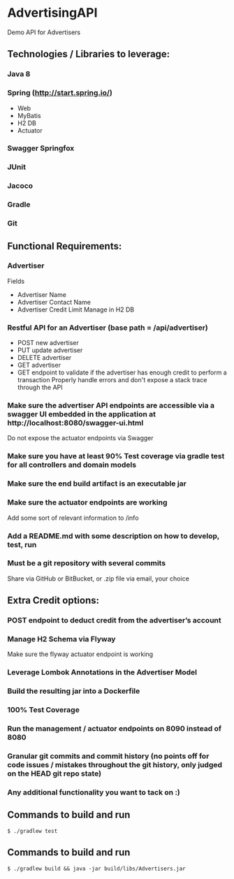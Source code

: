 # AdvertisingAPI
Demo API for Advertisers

## Technologies / Libraries to leverage:
### Java 8
### Spring (http://start.spring.io/)
- Web
- MyBatis
- H2 DB
- Actuator
### Swagger Springfox
### JUnit
### Jacoco
### Gradle
### Git

## Functional Requirements:
### Advertiser
Fields
- Advertiser Name
- Advertiser Contact Name
- Advertiser Credit Limit
Manage in H2 DB
### Restful API for an Advertiser (base path = /api/advertiser)
- POST new advertiser
- PUT update advertiser
- DELETE advertiser
- GET advertiser
- GET endpoint to validate if the advertiser has enough credit to perform a transaction
Properly handle errors and don't expose a stack trace through the API
### Make sure the advertiser API endpoints are accessible via a swagger UI embedded in the application at http://localhost:8080/swagger-ui.html
Do not expose the actuator endpoints via Swagger
### Make sure you have at least 90% Test coverage via gradle test for all controllers and domain models
### Make sure the end build artifact is an executable jar
### Make sure the actuator endpoints are working
Add some sort of relevant information to /info
### Add a README.md with some description on how to develop, test, run
### Must be a git repository with several commits

Share via GitHub or BitBucket, or .zip file via email, your choice

## Extra Credit options:
### POST endpoint to deduct credit from the advertiser’s account
### Manage H2 Schema via Flyway
Make sure the flyway actuator endpoint is working
### Leverage Lombok Annotations in the Advertiser Model
### Build the resulting jar into a Dockerfile
### 100% Test Coverage
### Run the management / actuator endpoints on 8090 instead of 8080
### Granular git commits and commit history (no points off for code issues / mistakes throughout the git history, only judged on the HEAD git repo state)
### Any additional functionality you want to tack on :)

## Commands to build and run
```$ ./gradlew test```

## Commands to build and run
```$ ./gradlew build && java -jar build/libs/Advertisers.jar``` 
